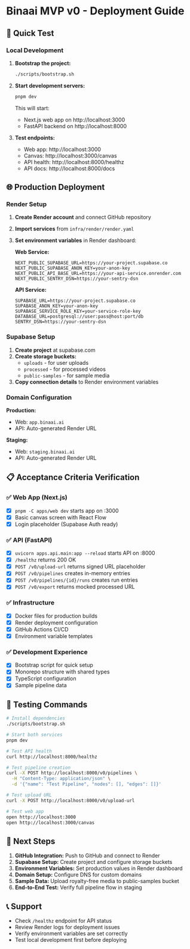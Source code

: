 # Binaai MVP v0 - Deployment Guide

## 🚀 Quick Test

### Local Development

1. **Bootstrap the project:**
   ```bash
   ./scripts/bootstrap.sh
   ```

2. **Start development servers:**
   ```bash
   pnpm dev
   ```
   
   This will start:
   - Next.js web app on http://localhost:3000
   - FastAPI backend on http://localhost:8000

3. **Test endpoints:**
   - Web app: http://localhost:3000
   - Canvas: http://localhost:3000/canvas
   - API health: http://localhost:8000/healthz
   - API docs: http://localhost:8000/docs

## 🌐 Production Deployment

### Render Setup

1. **Create Render account** and connect GitHub repository
2. **Import services** from `infra/render/render.yaml`
3. **Set environment variables** in Render dashboard:

   **Web Service:**
   ```
   NEXT_PUBLIC_SUPABASE_URL=https://your-project.supabase.co
   NEXT_PUBLIC_SUPABASE_ANON_KEY=your-anon-key  
   NEXT_PUBLIC_API_BASE_URL=https://your-api-service.onrender.com
   NEXT_PUBLIC_SENTRY_DSN=https://your-sentry-dsn
   ```

   **API Service:**
   ```
   SUPABASE_URL=https://your-project.supabase.co
   SUPABASE_ANON_KEY=your-anon-key
   SUPABASE_SERVICE_ROLE_KEY=your-service-role-key
   DATABASE_URL=postgresql://user:pass@host:port/db
   SENTRY_DSN=https://your-sentry-dsn
   ```

### Supabase Setup

1. **Create project** at supabase.com
2. **Create storage buckets:**
   - `uploads` - for user uploads
   - `processed` - for processed videos
   - `public-samples` - for sample media
3. **Copy connection details** to Render environment variables

### Domain Configuration

**Production:**
- Web: `app.binaai.ai` 
- API: Auto-generated Render URL

**Staging:**
- Web: `staging.binaai.ai`
- API: Auto-generated Render URL

## 📋 Acceptance Criteria Verification

### ✅ Web App (Next.js)
- [x] `pnpm -C apps/web dev` starts app on :3000
- [x] Basic canvas screen with React Flow
- [x] Login placeholder (Supabase Auth ready)

### ✅ API (FastAPI)  
- [x] `uvicorn apps.api.main:app --reload` starts API on :8000
- [x] `/healthz` returns 200 OK
- [x] `POST /v0/upload-url` returns signed URL placeholder
- [x] `POST /v0/pipelines` creates in-memory entries
- [x] `POST /v0/pipelines/{id}/runs` creates run entries
- [x] `POST /v0/export` returns mocked processed URL

### ✅ Infrastructure
- [x] Docker files for production builds
- [x] Render deployment configuration
- [x] GitHub Actions CI/CD
- [x] Environment variable templates

### ✅ Development Experience
- [x] Bootstrap script for quick setup
- [x] Monorepo structure with shared types
- [x] TypeScript configuration
- [x] Sample pipeline data

## 🧪 Testing Commands

```bash
# Install dependencies
./scripts/bootstrap.sh

# Start both services
pnpm dev

# Test API health
curl http://localhost:8000/healthz

# Test pipeline creation
curl -X POST http://localhost:8000/v0/pipelines \
  -H "Content-Type: application/json" \
  -d '{"name": "Test Pipeline", "nodes": [], "edges": []}'

# Test upload URL
curl -X POST http://localhost:8000/v0/upload-url

# Test web app
open http://localhost:3000
open http://localhost:3000/canvas
```

## 🔄 Next Steps

1. **GitHub Integration:** Push to GitHub and connect to Render
2. **Supabase Setup:** Create project and configure storage buckets  
3. **Environment Variables:** Set production values in Render dashboard
4. **Domain Setup:** Configure DNS for custom domains
5. **Sample Data:** Upload royalty-free media to public-samples bucket
6. **End-to-End Test:** Verify full pipeline flow in staging

## 📞 Support

- Check `/healthz` endpoint for API status
- Review Render logs for deployment issues
- Verify environment variables are set correctly
- Test local development first before deploying
